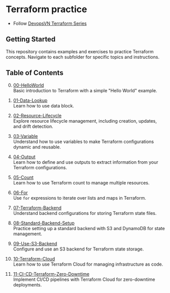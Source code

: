 # Terraform practice
- Follow [DevopsVN Terraform Series](https://devopsvn.tech/terraform-series/terraform)

## Getting Started
This repository contains examples and exercises to practice Terraform concepts. Navigate to each subfolder for specific topics and instructions.


## Table of Contents

0. [00-HelloWorld](./00-helloworld/README.md)  
   Basic introduction to Terraform with a simple "Hello World" example.

1. [01-Data-Lookup](./01-data-lookup/README.md)  
   Learn how to use data block.

2. [02-Resource-Lifecycle](./02-resource-lifecycle/README.md)  
   Explore resource lifecycle management, including creation, updates, and drift detection.

3. [03-Variable](./03-variable/README.md)  
   Understand how to use variables to make Terraform configurations dynamic and reusable.

4. [04-Output](./04-output/README.md)  
   Learn how to define and use outputs to extract information from your Terraform configurations.

5. [05-Count](./05-count/README.md)  
   Learn how to use Terraform count to manage multiple resources.

6. [06-For](./06-for/README.md)  
   Use `for` expressions to iterate over lists and maps in Terraform.

7. [07-Terraform-Backend](./07-terraform-backend/README.md)  
   Understand backend configurations for storing Terraform state files.

8. [08-Standard-Backend-Setup](./08-standard-backend-setup/README.md)  
   Practice setting up a standard backend with S3 and DynamoDB for state management.

9. [09-Use-S3-Backend](./09-use-s3-backend/README.md)  
   Configure and use an S3 backend for Terraform state storage.

10. [10-Terraform-Cloud](./10-terraform-cloud/README.md)  
    Learn how to use Terraform Cloud for managing infrastructure as code.

11. [11-CI-CD-Terraform-Zero-Downtime](./11-CI-CD-terraform-zero-downtime/README.md)  
    Implement CI/CD pipelines with Terraform Cloud for zero-downtime deployments.